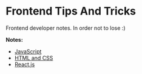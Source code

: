 # Frontend Tips And Tricks

Frontend developer notes. In order not to lose :)

**Notes:**

* [JavaScript](https://github.com/rusanoff/frontend-features/tree/master/javascript)
* [HTML and CSS](https://github.com/rusanoff/frontend-features/tree/master/html-css)
* [React.js](https://github.com/rusanoff/frontend-features/tree/master/react)
